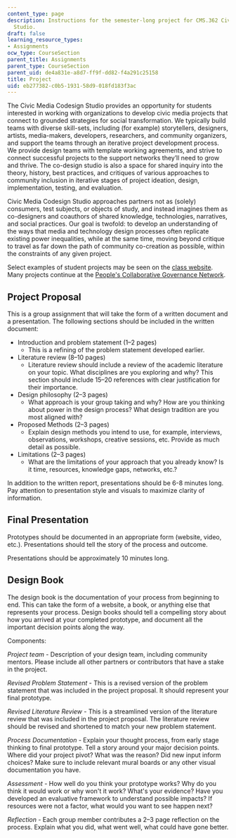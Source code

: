 ```yaml
---
content_type: page
description: Instructions for the semester-long project for CMS.362 Civic Media Codesign
  Studio.
draft: false
learning_resource_types:
- Assignments
ocw_type: CourseSection
parent_title: Assignments
parent_type: CourseSection
parent_uid: de4a831e-a8d7-ff9f-dd82-f4a291c25158
title: Project
uid: eb277382-c0b5-1931-58d9-018fd183f3ac
---
```

The Civic Media Codesign Studio provides an opportunity for students interested in working with organizations to develop civic media projects that connect to grounded strategies for social transformation. We typically build teams with diverse skill-sets, including (for example) storytellers, designers, artists, media-makers, developers, researchers, and community organizers, and support the teams through an iterative project development process. We provide design teams with template working agreements, and strive to connect successful projects to the support networks they’ll need to grow and thrive. The co-design studio is also a space for shared inquiry into the theory, history, best practices, and critiques of various approaches to community inclusion in iterative stages of project ideation, design, implementation, testing, and evaluation.

Civic Media Codesign Studio approaches partners not as (solely) consumers, test subjects, or objects of study, and instead imagines them as co-designers and coauthors of shared knowledge, technologies, narratives, and social practices. Our goal is twofold: to develop an understanding of the ways that media and technology design processes often replicate existing power inequalities, while at the same time, moving beyond critique to travel as far down the path of community co-creation as possible, within the constraints of any given project.

Select examples of student projects may be seen on the [class website](https://civiccodesign.mit.edu/Projects). Many projects continue at the [People's Collaborative Governance Network](https://collabgov.mit.edu/). 

## Project Proposal

This is a group assignment that will take the form of a written document and a presentation. The following sections should be included in the written document:

- Introduction and problem statement (1–2 pages)
    - This is a refining of the problem statement developed earlier.
- Literature review (8–10 pages)
    - Literature review should include a review of the academic literature on your topic. What disciplines are you exploring and why? This section should include 15–20 references with clear justification for their importance.
- Design philosophy (2–3 pages)
    - What approach is your group taking and why? How are you thinking about power in the design process? What design tradition are you most aligned with?
- Proposed Methods (2–3 pages)
    - Explain design methods you intend to use, for example, interviews, observations, workshops, creative sessions, etc. Provide as much detail as possible.
- Limitations (2–3 pages)
    - What are the limitations of your approach that you already know? Is it time, resources, knowledge gaps, networks, etc.?

In addition to the written report, presentations should be 6-8 minutes long. Pay attention to presentation style and visuals to maximize clarity of information.

## Final Presentation

Prototypes should be documented in an appropriate form (website, video, etc.). Presentations should tell the story of the process and outcome.

Presentations should be approximately 10 minutes long.

## Design Book

The design book is the documentation of your process from beginning to end. This can take the form of a website, a book, or anything else that represents your process. Design books should tell a compelling story about how you arrived at your completed prototype, and document all the important decision points along the way.

Components:

*Project team* - Description of your design team, including community mentors. Please include all other partners or contributors that have a stake in the project.

*Revised Problem Statement* - This is a revised version of the problem statement that was included in the project proposal. It should represent your final prototype.

*Revised Literature Review* - This is a streamlined version of the literature review that was included in the project proposal. The literature review should be revised and shortened to match your new problem statement.

*Process Documentation* - Explain your thought process, from early stage thinking to final prototype. Tell a story around your major decision points. Where did your project pivot? What was the reason? Did new input inform choices? Make sure to include relevant mural boards or any other visual documentation you have.

*Assessment* - How well do you think your prototype works? Why do you think it would work or why won't it work? What's your evidence? Have you developed an evaluative framework to understand possible impacts? If resources were not a factor, what would you want to see happen next?

*Reflection* - Each group member contributes a 2–3 page reflection on the process. Explain what you did, what went well, what could have gone better.